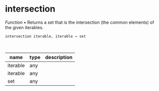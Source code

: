 # intersection

_Function_ &bull; Returns a set that is the intersection (the common elements) of the given iterables.

<pre><code>intersection iterable, iterable &rarr; set</code></pre>
<br>

| name | type | description |
|------|------|-------------|
|iterable|any||
|iterable|any||
|set|any||


